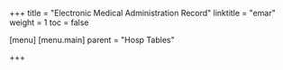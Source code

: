 +++
title = "Electronic Medical Administration Record"
linktitle = "emar"
weight = 1
toc = false

[menu]
  [menu.main]
    parent = "Hosp Tables"

+++